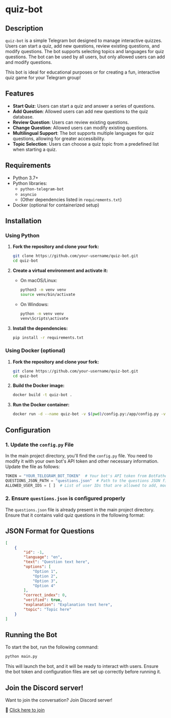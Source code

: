 # quiz-bot

## Description
`quiz-bot` is a simple Telegram bot designed to manage interactive quizzes. Users can start a quiz, add new questions, review existing questions, and modify questions. The bot supports selecting topics and languages for quiz questions. The bot can be used by all users, but only allowed users can add and modify questions.

This bot is ideal for educational purposes or for creating a fun, interactive quiz game for your Telegram group!

## Features
- **Start Quiz**: Users can start a quiz and answer a series of questions.
- **Add Question**: Allowed users can add new questions to the quiz database.
- **Review Question**: Users can review existing questions.
- **Change Question**: Allowed users can modify existing questions.
- **Multilingual Support**: The bot supports multiple languages for quiz questions, allowing for greater accessibility.
- **Topic Selection**: Users can choose a quiz topic from a predefined list when starting a quiz.

## Requirements
- Python 3.7+
- Python libraries:
  - `python-telegram-bot`
  - `asyncio`
  - (Other dependencies listed in `requirements.txt`)
- Docker (optional for containerized setup)

## Installation

### Using Python

1. **Fork the repository and clone your fork:**
    ```sh
    git clone https://github.com/your-username/quiz-bot.git
    cd quiz-bot
    ```

2. **Create a virtual environment and activate it:**
    - On macOS/Linux:
      ```sh
      python3 -m venv venv
      source venv/bin/activate
      ```
    - On Windows:
      ```sh
      python -m venv venv
      venv\Scripts\activate
      ```

3. **Install the dependencies:**
    ```sh
    pip install -r requirements.txt
    ```

### Using Docker (optional)

1. **Fork the repository and clone your fork:**
    ```sh
    git clone https://github.com/your-username/quiz-bot.git
    cd quiz-bot
    ```

2. **Build the Docker image:**
    ```sh
    docker build -t quiz-bot .
    ```

3. **Run the Docker container:**
    ```sh
    docker run -d --name quiz-bot -v $(pwd)/config.py:/app/config.py -v $(pwd)/questions.json:/app/questions.json quiz-bot
    ```

## Configuration

### 1. Update the `config.py` File

In the main project directory, you'll find the `config.py` file. You need to modify it with your own bot's API token and other necessary information. Update the file as follows:

```python
TOKEN = "YOUR_TELEGRAM_BOT_TOKEN"  # Your bot's API token from BotFather
QUESTIONS_JSON_PATH = "questions.json"  # Path to the questions JSON file
ALLOWED_USER_IDS = [ ]  # List of user IDs that are allowed to add, modify, or delete questions
```

### 2. Ensure `questions.json` is configured properly

The `questions.json` file is already present in the main project directory. Ensure that it contains valid quiz questions in the following format:

## JSON Format for Questions

```json
[
    {
        "id": -1,
        "language": "en",
        "text": "Question text here",
        "options": [
            "Option 1",
            "Option 2",
            "Option 3",
            "Option 4"
        ],
        "correct_index": 0,
        "verified": true,
        "explanation": "Explanation text here",
        "topic": "Topic here"
    }
]
```

## Running the Bot
To start the bot, run the following command:
```sh
python main.py
```

This will launch the bot, and it will be ready to interact with users. Ensure the bot token and configuration files are set up correctly before running it.

## Join the Discord server! 

Want to join the conversation? Join Discord server!  

🔗 [Click here to join](https://discord.gg/WJDjPHANV7)

